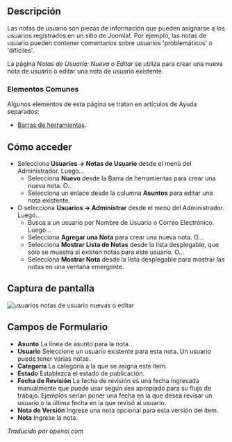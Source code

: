 <!-- Filename: Help4.x:User_Notes:_New_or_Edit  / Display title: Notes de l'utilisateur : Nouveau ou Modifier -->

## Descripción

Las notas de usuario son piezas de información que pueden asignarse a los usuarios registrados en un sitio de Joomla!. Por ejemplo, las notas de usuario pueden contener comentarios sobre usuarios 'problemáticos' o 'difíciles'.

La página *Notas de Usuario: Nueva o Editar* se utiliza para crear una nueva nota de usuario o editar una nota de usuario existente.

### Elementos Comunes

Algunos elementos de esta página se tratan en artículos de Ayuda separados:

* [Barras de herramientas](jdocmanual?article=help/common-elements/toolbars).

## Cómo acceder

- Selecciona **Usuarios → Notas de Usuario** desde el menú del Administrador. Luego...
  - Selecciona **Nuevo** desde la Barra de herramientas para crear una nueva nota. O...
  - Selecciona un enlace desde la columna **Asuntos** para editar una nota existente.
- O selecciona **Usuarios → Administrar** desde el menú del Administrador. Luego...
  - Busca a un usuario por Nombre de Usuario o Correo Electrónico. Luego...
  - Selecciona **Agregar una Nota** para crear una nueva nota. O...
  - Selecciona **Mostrar Lista de Notas** desde la lista desplegable, que solo se muestra si existen notas para este usuario. O...
  - Selecciona **Mostrar Nota** desde la lista desplegable para mostrar las notas en una ventana emergente.

## Captura de pantalla

![usuarios notas de usuario nuevas o editar](../../../es/images/users/users-user-notes-new-or-edit.png)

## Campos de Formulario

- **Asunto** La línea de asunto para la nota.
- **Usuario** Seleccione un usuario existente para esta nota. Un usuario puede tener varias notas.
- **Categoría** La categoría a la que se asigna este ítem.
- **Estado** Establezca el estado de publicación.
- **Fecha de Revisión** La fecha de revisión es una fecha ingresada manualmente que puede usar según sea apropiado para su flujo de trabajo. Ejemplos serían poner una fecha en la que desea revisar un usuario o la última fecha en la que revisó al usuario.
- **Nota de Versión** Ingrese una nota opcional para esta versión del ítem.
- **Nota** Ingrese la nota.

*Traducido por openai.com*

